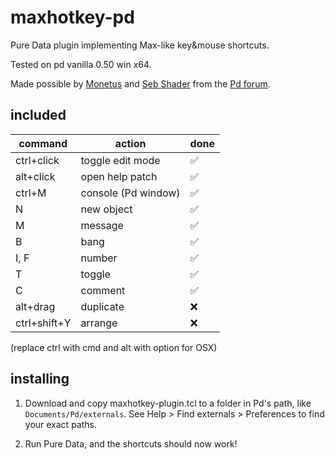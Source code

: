 # maxhotkey-pd
 Pure Data plugin implementing Max-like key&mouse shortcuts.

 Tested on pd vanilla 0.50 win x64. 
 
 Made possible by [Monetus](https://github.com/monetus) and [Seb Shader](https://github.com/sebshader) from the [Pd forum](https://forum.pdpatchrepo.info).

## included

| command | action | done |
|---------|--------|------|
| ctrl+click | toggle edit mode | ✅ | 
| alt+click | open help patch | ✅ |
| ctrl+M | console (Pd window) | ✅ |
| N | new object | ✅ |
| M | message | ✅ |
| B | bang | ✅ |
| I, F | number | ✅ |
| T | toggle | ✅ |
| C | comment | ✅ |
| alt+drag | duplicate | ❌ |
| ctrl+shift+Y | arrange | ❌ |

(replace ctrl with cmd and alt with option for OSX)

## installing

1. Download and copy maxhotkey-plugin.tcl to a folder in Pd's path, like ```Documents/Pd/externals```. See Help > Find externals > Preferences to find your exact paths.

2. Run Pure Data, and the shortcuts should now work!